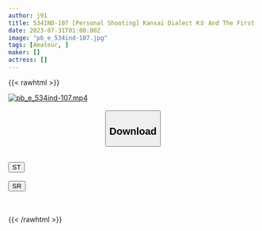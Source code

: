```yaml
---
author: j91
title: 534IND-107 [Personal Shooting] Kansai Dialect K② And The First P Activity _ At A Love Hotel With A Train Room Pretend-Inadvertent Vaginal Cum Shot 2 Shots In A Raw Production
date: 2023-07-31T01:00:00Z
image: "pb_e_534ind-107.jpg"
tags: [Amateur, ]
maker: []
actress: []
---
```



{{< rawhtml >}}

<div class="video" data-videoid="pzJW14ywBAurrAd">
    <a href="javascript:;">
        <img src="https://my.j91.asia/posts/pb_e_534ind-107/pb_e_534ind-107.jpg" width="WIDTH" height="HEIGHT" alt="pb_e_534ind-107.mp4" loading="lazy">
    </a>
</div>

<script type="text/javascript" src="https://j91.asia/asset/on-demand-st.js"></script>

<br>
  <link rel="stylesheet" href="https://j91.asia/asset/bs5.css">
  
  <center>
  <button class="btn btn-primary" type="button" data-bs-toggle="collapse" data-bs-target=".multi-collapse" aria-expanded="false" aria-controls="multiCollapseExample1 multiCollapseExample2"><h2>Download</h2></button></center>
</p>
<div class="row">
  <div class="col">
    <div class="collapse multi-collapse" id="multiCollapseExample1">
      <div class="card card-body">
	      	      <br>
<div class="buttons">  
<a href="https://streamtape.to/v/pzJW14ywBAurrAd"><button class="btn-hover color-3"><i class="fa fa-download"></i> ST</button></a></div>
    </div>
  </div>
</div>
  <div class="col">
    <div class="collapse multi-collapse" id="multiCollapseExample2">
      <div class="card card-body">
	      <br>
<div class="buttons">
    <a href="https://streamruby.com/zrd92lnwyjkz.html"><button class="btn-hover color-9"><i class="fa fa-download"></i> SR</button></a></div>
<br><br>
      </div>
    </div>
  </div>
</div>

{{< /rawhtml >}}